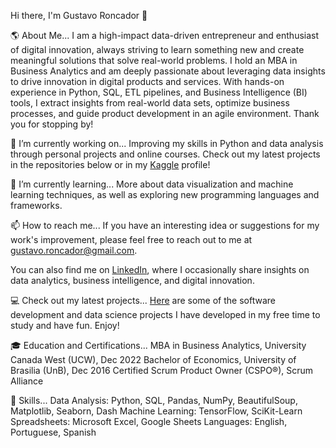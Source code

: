 Hi there, I'm Gustavo Roncador 👋

🌎 About Me...
I am a high-impact data-driven entrepreneur and enthusiast of digital innovation, always striving to learn something new and create meaningful solutions that solve real-world problems.
I hold an MBA in Business Analytics and am deeply passionate about leveraging data insights to drive innovation in digital products and services. With hands-on experience in Python, SQL, ETL pipelines, and Business Intelligence (BI) tools, I extract insights from real-world data sets, optimize business processes, and guide product development in an agile environment.
Thank you for stopping by!

🔭 I’m currently working on...
Improving my skills in Python and data analysis through personal projects and online courses. Check out my latest projects in the repositories below or in my [Kaggle](https://www.kaggle.com/gustavorb) profile!

🌱 I’m currently learning...
More about data visualization and machine learning techniques, as well as exploring new programming languages and frameworks.

📫 How to reach me...
If you have an interesting idea or suggestions for my work's improvement, please feel free to reach out to me at [gustavo.roncador@gmail.com](mailto:gustavo.roncador@gmail.com).

You can also find me on [LinkedIn](https://www.linkedin.com/in/gustavo-rb/), where I occasionally share insights on data analytics, business intelligence, and digital innovation.

💻 Check out my latest projects...
[Here](https://github.com/GRoncador?tab=repositories) are some of the software development and data science projects I have developed in my free time to study and have fun. Enjoy!

🎓 Education and Certifications...
MBA in Business Analytics, University Canada West (UCW), Dec 2022
Bachelor of Economics, University of Brasilia (UnB), Dec 2016
Certified Scrum Product Owner (CSPO®), Scrum Alliance

🚀 Skills...
Data Analysis: Python, SQL, Pandas, NumPy, BeautifulSoup, Matplotlib, Seaborn, Dash
Machine Learning: TensorFlow, SciKit-Learn
Spreadsheets: Microsoft Excel, Google Sheets
Languages: English, Portuguese, Spanish

<!---
GRoncador/GRoncador is a ✨ special ✨ repository because its `README.md` (this file) appears on your GitHub profile.
You can click the Preview link to take a look at your changes.
--->

